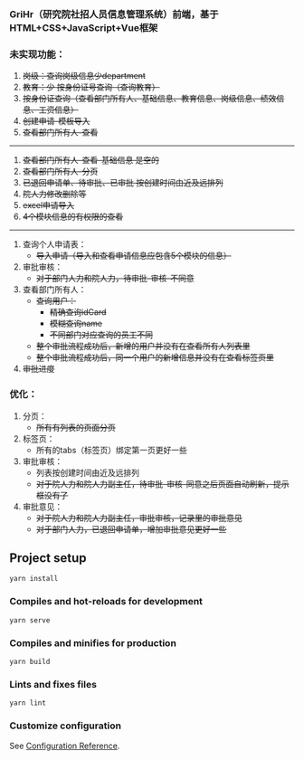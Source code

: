 ### GriHr（研究院社招人员信息管理系统）前端，基于HTML+CSS+JavaScript+Vue框架
### 未实现功能：
1. ~~岗级：查询岗级信息少department~~
2. ~~教育：少 按身份证号查询（查询教育）~~
3. ~~按身份证查询（查看部门所有人、基础信息、教育信息、岗级信息、绩效信息、工资信息）~~
4. ~~创建申请-模板导入~~
5. ~~查看部门所有人-查看~~
---
1. ~~查看部门所有人-查看-基础信息 是空的~~
2. ~~查看部门所有人-分页~~
3. ~~已退回申请单、待审批、已审批 按创建时间由近及远排列~~
4. ~~院人力修改删除等~~
5. ~~excel申请导入~~
6. ~~4个模块信息的有权限的查看~~
---
1. 查询个人申请表：
   - ~~导入申请（导入和查看申请信息应包含5个模块的信息）~~
2. 审批审核：
   - ~~对于部门人力和院人力，待审批-审核-不同意~~
3. 查看部门所有人：
   - ~~查询用户：~~
     - ~~精确查询idCard~~
     - ~~模糊查询name~~
     - ~~不同部门对应查询的员工不同~~
   - ~~整个审批流程成功后，新增的用户并没有在查看所有人列表里~~
   - ~~整个审批流程成功后，同一个用户的新增信息并没有在查看标签页里~~
4. ~~审批进度~~
### 优化：
1. 分页：
   - ~~所有有列表的页面分页~~
2. 标签页：
   - 所有的tabs（标签页）绑定第一页更好一些
3. 审批审核：
   - 列表按创建时间由近及远排列
   - ~~对于院人力和院人力副主任，待审批-审核-同意之后页面自动刷新，提示框没有了~~
4. 审批意见：
   - ~~对于院人力和院人力副主任，审批审核，记录里的审批意见~~
   - ~~对于部门人力，已退回申请单，增加审批意见更好一些~~

## Project setup
```
yarn install
```

### Compiles and hot-reloads for development
```
yarn serve
```

### Compiles and minifies for production
```
yarn build
```

### Lints and fixes files
```
yarn lint
```

### Customize configuration
See [Configuration Reference](https://cli.vuejs.org/config/).